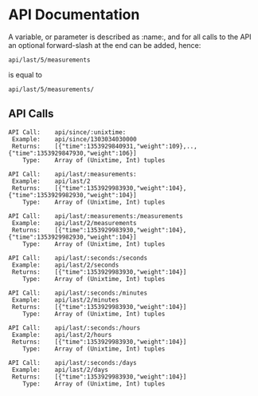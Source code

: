 API Documentation
=================

A variable, or parameter is described as :name:, and for all calls
to the API an optional forward-slash at the end can be added, hence:
```
api/last/5/measurements
```
is equal to
```
api/last/5/measurements/
```

API Calls
---------

```
API Call:    api/since/:unixtime:
 Example:    api/since/1303034030000
 Returns:    [{"time":1353929840931,"weight":109},..,{"time":1353929847930,"weight":106}]
    Type:    Array of (Unixtime, Int) tuples
```

```
API Call:    api/last/:measurements:
 Example:    api/last/2
 Returns:    [{"time":1353929983930,"weight":104},{"time":1353929982930,"weight":104}]
    Type:    Array of (Unixtime, Int) tuples
```

```
API Call:    api/last/:measurements:/measurements
 Example:    api/last/2/measurements
 Returns:    [{"time":1353929983930,"weight":104},{"time":1353929982930,"weight":104}]
    Type:    Array of (Unixtime, Int) tuples
```

```
API Call:    api/last/:seconds:/seconds
 Example:    api/last/2/seconds
 Returns:    [{"time":1353929983930,"weight":104}]
    Type:    Array of (Unixtime, Int) tuples
```

```
API Call:    api/last/:seconds:/minutes
 Example:    api/last/2/minutes
 Returns:    [{"time":1353929983930,"weight":104}]
    Type:    Array of (Unixtime, Int) tuples
```
```
API Call:    api/last/:seconds:/hours
 Example:    api/last/2/hours
 Returns:    [{"time":1353929983930,"weight":104}]
    Type:    Array of (Unixtime, Int) tuples
```
```
API Call:    api/last/:seconds:/days
 Example:    api/last/2/days
 Returns:    [{"time":1353929983930,"weight":104}]
    Type:    Array of (Unixtime, Int) tuples
```


